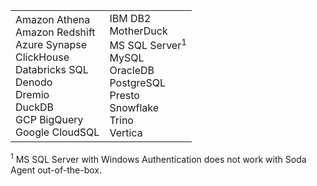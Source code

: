 <table>
  <tr>
    <td>Amazon Athena<br /> Amazon Redshift<br />  Azure Synapse<br /> ClickHouse <br /> Databricks SQL<br />Denodo <br /> Dremio <br /> DuckDB <br /> GCP BigQuery<br /> Google CloudSQL</td>
    <td>IBM DB2<br /> MotherDuck <br /> MS SQL Server<sup>1</sup><br /> MySQL<br > OracleDB<br />PostgreSQL<br /> Presto <br /> Snowflake<br /> Trino<br /> Vertica </td>
  </tr>
</table>
<sup>1</sup> MS SQL Server with Windows Authentication does not work with Soda Agent out-of-the-box.
